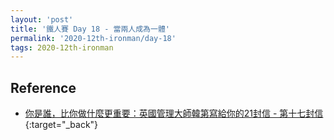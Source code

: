 ```yaml
---
layout: 'post'
title: '鐵人賽 Day 18 - 當兩人成為一體'
permalink: '2020-12th-ironman/day-18'
tags: 2020-12th-ironman 
---
```



## Reference 

- [你是誰，比你做什麼更重要：英國管理大師韓第寫給你的21封信 - 第十七封信](https://www.books.com.tw/products/0010862692){:target="_back"}